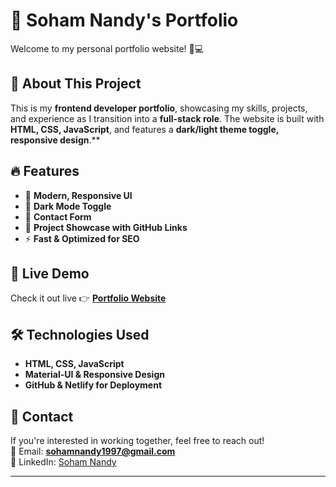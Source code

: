 # 🚀 Soham Nandy's Portfolio

Welcome to my personal portfolio website! 🎨💻

## 🌟 About This Project
This is my **frontend developer portfolio**, showcasing my skills, projects, and experience as I transition into a **full-stack role**. The website is built with **HTML, CSS, JavaScript**, and features a **dark/light theme toggle, responsive design**.**

## 🔥 Features
- 🎨 **Modern, Responsive UI**
- 🌙 **Dark Mode Toggle**
- 💬 **Contact Form**
- 📂 **Project Showcase with GitHub Links**
- ⚡ **Fast & Optimized for SEO**

## 🚀 Live Demo
Check it out live 👉 **[Portfolio Website]([https://your-netlify-link.netlify.app/](https://sohamnandyportfolio.netlify.app/))**  

## 🛠️ Technologies Used
- **HTML, CSS, JavaScript**
- **Material-UI & Responsive Design**
- **GitHub & Netlify for Deployment**

## 📩 Contact
If you're interested in working together, feel free to reach out!  
📧 Email: **sohamnandy1997@gmail.com**  
🔗 LinkedIn: [Soham Nandy](https://www.linkedin.com/in/soham-nandy-723a77200/)  

---


